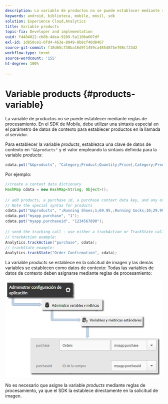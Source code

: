 ```yaml
---
description: La variable de productos no se puede establecer mediante reglas de procesamiento. En el SDK de Mobile, debe utilizar una sintaxis especial en el parámetro de datos de contexto para establecer productos en la llamada al servidor.
keywords: android, biblioteca, mobile, móvil, sdk
solution: Experience Cloud,Analytics
title: Variable products
topic-fix: Developer and implementation
uuid: f4484022-cb8b-4dea-9209-5a110ba607df
exl-id: 1d850ce1-6fd4-463e-8949-8b8cf40d8467
source-git-commit: f18d65c738ba16d9f1459ca485d87be708cf23d2
workflow-type: tm+mt
source-wordcount: '155'
ht-degree: 100%

---
```


# Variable products {#products-variable}

La variable de productos no se puede establecer mediante reglas de procesamiento. En el SDK de Mobile, debe utilizar una sintaxis especial en el parámetro de datos de contexto para establecer productos en la llamada al servidor.

Para establecer la variable *products*, establezca una clave de datos de contexto en `"&&products"` y el valor empleando la sintaxis definida para la variable *products*:

```java
cdata.put("&&products", "Category;Product;Quantity;Price[,Category;Product;Quantity;Price]");
```

Por ejemplo:

```java
//create a context data dictionary 
HashMap cdata = new HashMap<String, Object>(); 
 
// add products, a purchase id, a purchase context data key, and any other data you want to collect. 
// Note the special syntax for products 
cdata.put("&&products", ";Running Shoes;1;69.95,;Running Socks;10;29.99"); 
cdata.put("myapp.purchase", "1"); 
cdata.put("myapp.purchaseid", "1234567890"); 
 
// send the tracking call - use either a trackAction or TrackState call. 
// trackAction example: 
Analytics.trackAction("purchase", cdata); 
// trackState example: 
Analytics.trackState("Order Confirmation", cdata);
```

La variable *products* se establece en la solicitud de imagen y las demás variables se establecen como datos de contexto: Todas las variables de datos de contexto deben asignarse mediante reglas de procesamiento:

![](assets/map-products.png)

No es necesario que asigne la variable  *products* mediante reglas de procesamiento, ya que el SDK la establece directamente en la solicitud de imagen.
